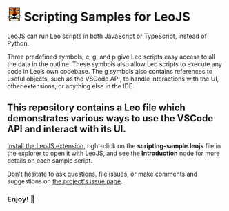 # ![LeoEditor](https://raw.githubusercontent.com/boltex/leojs/master/resources/leoapp.png) Scripting Samples for LeoJS

[LeoJS](https://github.com/boltex/leojs?tab=readme-ov-file#-literate-editor-with-outline) can run Leo scripts in both JavaScript or TypeScript, instead of Python.

Three predefined symbols, c, g, and p give Leo scripts easy access to all the data in the outline. These symbols also allow Leo scripts to execute any code in Leo’s own codebase. The g symbols also contains references to useful objects, such as the VSCode API, to handle interactions with the UI, other extensions, or anything else in the IDE.

## This repository contains a Leo file which demonstrates various ways to use the VSCode API and interact with its UI.

[Install the LeoJS extension](https://code.visualstudio.com/docs/editor/extension-marketplace#_browse-for-extensions), right-click on the **scripting-sample.leojs** file in the explorer to open it with LeoJS, and see the **Introduction** node for more details on each sample script.

Don't hesitate to ask questions, file issues, or make comments and suggestions on [the project's issue page](https://github.com/boltex/leojs/issues).

### Enjoy! 🦁
